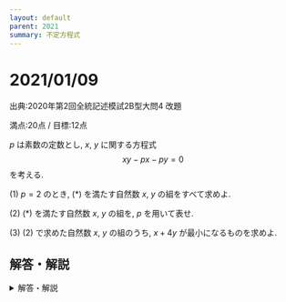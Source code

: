 ```yaml
---
layout: default
parent: 2021
summary: 不定方程式
---
```


# 2021/01/09

出典:2020年第2回全統記述模試2B型大問4 改題

満点:20点 / 目標:12点

$p$ は素数の定数とし, $x, \ y$ に関する方程式
$$ xy-px-py=0 \tag*{$(\ast)$} $$
を考える.

(1) $p=2$ のとき, $(\ast)$ を満たす自然数 $x, \ y$ の組をすべて求めよ.

(2) $(\ast)$ を満たす自然数 $x, \ y$ の組を, $p$ を用いて表せ.

(3) (2) で求めた自然数 $x, \ y$ の組のうち, $x+4y$ が最小になるものを求めよ.

<div style="page-break-before:always"></div>

## 解答・解説

<details markdown="1">
<summary>解答・解説</summary>

不定方程式の問題です. 特に(1)は必ず解ける必要があります.

- $p$ が「素数の」定数であることが大事です. この条件があるから, $p^2$ を素直に処理できます.
- $p$ の値によって, $x+4y$ が最小になるような自然数 $(x,\ y)$ の組が変わります. 
    - 問題文を読んだときにこの可能性に思い至るのが理想ですが, なかなか大変だと思います.
    - **等式・不等式の証明は, 数学IIの範囲です.** 高校1年生ではグラフを使った直感的な説明がやりやすいと思います.
![mathterro_20210109_graph.png](https://qiita-image-store.s3.ap-northeast-1.amazonaws.com/0/559517/aa93411f-b503-f9bf-8022-f081d978fcf9.png)
- 本来は(2)と(3)がまとめて出題されています.
    > (1) $p=2$ のとき, $(\ast)$ を満たす自然数 $x, \ y$ の組をすべて求めよ.  
    > (2) $(\ast)$ を満たす自然数 $x, \ y$ の組のうちで, $x+4y$ を最小にするものを $p$ を用いて表せ.

![mathterro_20210109.jpg](https://qiita-image-store.s3.ap-northeast-1.amazonaws.com/0/559517/a1819b12-0873-0edf-520e-e8cf24170752.jpeg)

</details>